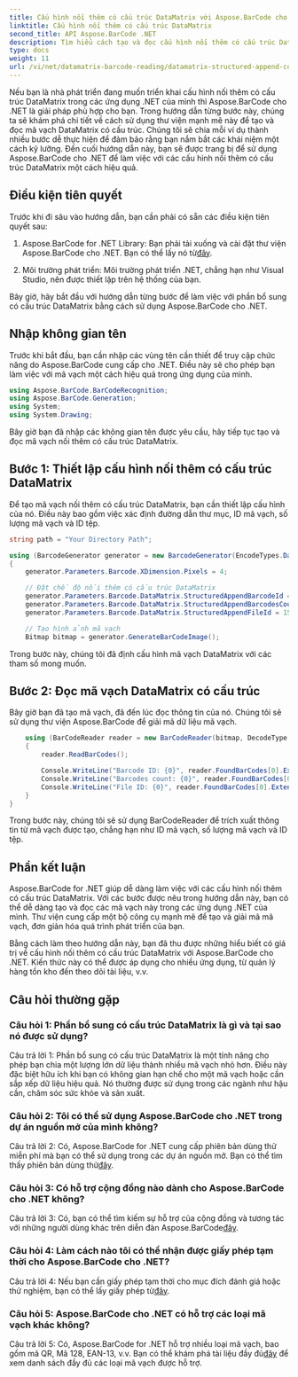 ```yaml
---
title: Cấu hình nối thêm có cấu trúc DataMatrix với Aspose.BarCode cho .NET
linktitle: Cấu hình nối thêm có cấu trúc DataMatrix
second_title: API Aspose.BarCode .NET
description: Tìm hiểu cách tạo và đọc cấu hình nối thêm có cấu trúc DataMatrix trong .NET bằng cách sử dụng Aspose.BarCode để tổ chức dữ liệu hiệu quả cao.
type: docs
weight: 11
url: /vi/net/datamatrix-barcode-reading/datamatrix-structured-append-configuration/
---
```

Nếu bạn là nhà phát triển đang muốn triển khai cấu hình nối thêm có cấu trúc DataMatrix trong các ứng dụng .NET của mình thì Aspose.BarCode cho .NET là giải pháp phù hợp cho bạn. Trong hướng dẫn từng bước này, chúng ta sẽ khám phá chi tiết về cách sử dụng thư viện mạnh mẽ này để tạo và đọc mã vạch DataMatrix có cấu trúc. Chúng tôi sẽ chia mỗi ví dụ thành nhiều bước dễ thực hiện để đảm bảo rằng bạn nắm bắt các khái niệm một cách kỹ lưỡng. Đến cuối hướng dẫn này, bạn sẽ được trang bị để sử dụng Aspose.BarCode cho .NET để làm việc với các cấu hình nối thêm có cấu trúc DataMatrix một cách hiệu quả.

## Điều kiện tiên quyết

Trước khi đi sâu vào hướng dẫn, bạn cần phải có sẵn các điều kiện tiên quyết sau:

1.  Aspose.BarCode for .NET Library: Bạn phải tải xuống và cài đặt thư viện Aspose.BarCode cho .NET. Bạn có thể lấy nó từ[đây](https://releases.aspose.com/barcode/net/).

2. Môi trường phát triển: Môi trường phát triển .NET, chẳng hạn như Visual Studio, nên được thiết lập trên hệ thống của bạn.

Bây giờ, hãy bắt đầu với hướng dẫn từng bước để làm việc với phần bổ sung có cấu trúc DataMatrix bằng cách sử dụng Aspose.BarCode cho .NET.

## Nhập không gian tên

Trước khi bắt đầu, bạn cần nhập các vùng tên cần thiết để truy cập chức năng do Aspose.BarCode cung cấp cho .NET. Điều này sẽ cho phép bạn làm việc với mã vạch một cách hiệu quả trong ứng dụng của mình.

```csharp
using Aspose.BarCode.BarCodeRecognition;
using Aspose.BarCode.Generation;
using System;
using System.Drawing;
```

Bây giờ bạn đã nhập các không gian tên được yêu cầu, hãy tiếp tục tạo và đọc mã vạch nối thêm có cấu trúc DataMatrix.


## Bước 1: Thiết lập cấu hình nối thêm có cấu trúc DataMatrix

Để tạo mã vạch nối thêm có cấu trúc DataMatrix, bạn cần thiết lập cấu hình của nó. Điều này bao gồm việc xác định đường dẫn thư mục, ID mã vạch, số lượng mã vạch và ID tệp.

```csharp
string path = "Your Directory Path";

using (BarcodeGenerator generator = new BarcodeGenerator(EncodeTypes.DataMatrix, "Aspose"))
{
    generator.Parameters.Barcode.XDimension.Pixels = 4;

    // Đặt chế độ nối thêm có cấu trúc DataMatrix
    generator.Parameters.Barcode.DataMatrix.StructuredAppendBarcodeId = 3;
    generator.Parameters.Barcode.DataMatrix.StructuredAppendBarcodesCount = 5;
    generator.Parameters.Barcode.DataMatrix.StructuredAppendFileId = 150;

    // Tạo hình ảnh mã vạch
    Bitmap bitmap = generator.GenerateBarCodeImage();
```

Trong bước này, chúng tôi đã định cấu hình mã vạch DataMatrix với các tham số mong muốn.

## Bước 2: Đọc mã vạch DataMatrix có cấu trúc

Bây giờ bạn đã tạo mã vạch, đã đến lúc đọc thông tin của nó. Chúng tôi sẽ sử dụng thư viện Aspose.BarCode để giải mã dữ liệu mã vạch.

```csharp
    using (BarCodeReader reader = new BarCodeReader(bitmap, DecodeType.DataMatrix))
    {
        reader.ReadBarCodes();

        Console.WriteLine("Barcode ID: {0}", reader.FoundBarCodes[0].Extended.DataMatrix.StructuredAppendBarcodeId);
        Console.WriteLine("Barcodes count: {0}", reader.FoundBarCodes[0].Extended.DataMatrix.StructuredAppendBarcodesCount);
        Console.WriteLine("File ID: {0}", reader.FoundBarCodes[0].Extended.DataMatrix.StructuredAppendFileId);
    }
}
```

Trong bước này, chúng tôi sẽ sử dụng BarCodeReader để trích xuất thông tin từ mã vạch được tạo, chẳng hạn như ID mã vạch, số lượng mã vạch và ID tệp.

## Phần kết luận

Aspose.BarCode for .NET giúp dễ dàng làm việc với các cấu hình nối thêm có cấu trúc DataMatrix. Với các bước được nêu trong hướng dẫn này, bạn có thể dễ dàng tạo và đọc các mã vạch này trong các ứng dụng .NET của mình. Thư viện cung cấp một bộ công cụ mạnh mẽ để tạo và giải mã mã vạch, đơn giản hóa quá trình phát triển của bạn.

Bằng cách làm theo hướng dẫn này, bạn đã thu được những hiểu biết có giá trị về cấu hình nối thêm có cấu trúc DataMatrix với Aspose.BarCode cho .NET. Kiến thức này có thể được áp dụng cho nhiều ứng dụng, từ quản lý hàng tồn kho đến theo dõi tài liệu, v.v.

## Câu hỏi thường gặp

### Câu hỏi 1: Phần bổ sung có cấu trúc DataMatrix là gì và tại sao nó được sử dụng?

Câu trả lời 1: Phần bổ sung có cấu trúc DataMatrix là một tính năng cho phép bạn chia một lượng lớn dữ liệu thành nhiều mã vạch nhỏ hơn. Điều này đặc biệt hữu ích khi bạn có không gian hạn chế cho một mã vạch hoặc cần sắp xếp dữ liệu hiệu quả. Nó thường được sử dụng trong các ngành như hậu cần, chăm sóc sức khỏe và sản xuất.

### Câu hỏi 2: Tôi có thể sử dụng Aspose.BarCode cho .NET trong dự án nguồn mở của mình không?

 Câu trả lời 2: Có, Aspose.BarCode for .NET cung cấp phiên bản dùng thử miễn phí mà bạn có thể sử dụng trong các dự án nguồn mở. Bạn có thể tìm thấy phiên bản dùng thử[đây](https://releases.aspose.com/).

### Câu hỏi 3: Có hỗ trợ cộng đồng nào dành cho Aspose.BarCode cho .NET không?

 Câu trả lời 3: Có, bạn có thể tìm kiếm sự hỗ trợ của cộng đồng và tương tác với những người dùng khác trên diễn đàn Aspose.BarCode[đây](https://forum.aspose.com/c/barcode/13).

### Câu hỏi 4: Làm cách nào tôi có thể nhận được giấy phép tạm thời cho Aspose.BarCode cho .NET?

 Câu trả lời 4: Nếu bạn cần giấy phép tạm thời cho mục đích đánh giá hoặc thử nghiệm, bạn có thể lấy giấy phép từ[đây](https://purchase.aspose.com/temporary-license/).

### Câu hỏi 5: Aspose.BarCode cho .NET có hỗ trợ các loại mã vạch khác không?

 Câu trả lời 5: Có, Aspose.BarCode for .NET hỗ trợ nhiều loại mã vạch, bao gồm mã QR, Mã 128, EAN-13, v.v. Bạn có thể khám phá tài liệu đầy đủ[đây](https://reference.aspose.com/barcode/net/) để xem danh sách đầy đủ các loại mã vạch được hỗ trợ.
